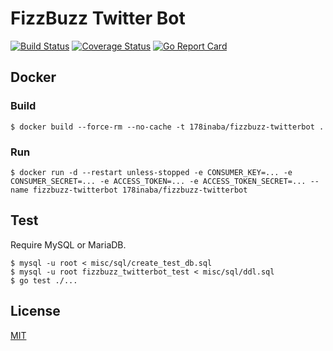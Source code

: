 # FizzBuzz Twitter Bot

[![Build Status](https://travis-ci.org/178inaba/fizzbuzz-twitterbot.svg?branch=master)](https://travis-ci.org/178inaba/fizzbuzz-twitterbot)
[![Coverage Status](https://coveralls.io/repos/github/178inaba/fizzbuzz-twitterbot/badge.svg?branch=master)](https://coveralls.io/github/178inaba/fizzbuzz-twitterbot?branch=master)
[![Go Report Card](https://goreportcard.com/badge/github.com/178inaba/fizzbuzz-twitterbot)](https://goreportcard.com/report/github.com/178inaba/fizzbuzz-twitterbot)

## Docker

### Build

```console
$ docker build --force-rm --no-cache -t 178inaba/fizzbuzz-twitterbot .
```

### Run

```console
$ docker run -d --restart unless-stopped -e CONSUMER_KEY=... -e CONSUMER_SECRET=... -e ACCESS_TOKEN=... -e ACCESS_TOKEN_SECRET=... --name fizzbuzz-twitterbot 178inaba/fizzbuzz-twitterbot
```

## Test

Require MySQL or MariaDB.

```console
$ mysql -u root < misc/sql/create_test_db.sql
$ mysql -u root fizzbuzz_twitterbot_test < misc/sql/ddl.sql
$ go test ./...
```

## License

[MIT](LICENSE)
